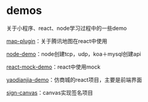 # demos
关于小程序、react、node学习过程中的一些demo

[map-plugin](https://github.com/LiJiaHHui/demos/tree/master/map-plugin)：关于腾讯地图在react中使用

[node-demo](https://github.com/LiJiaHHui/demos/tree/master/node-demo)：node创建tcp，udp，koa＋mysql创建api

[react-mock-demo](https://github.com/LiJiaHHui/demos/tree/master/react-mock-demo)：react中使用mock

[yaodianjia-demo](https://github.com/LiJiaHHui/demos/tree/master/yaodianjia-demo)：仿商城的react项目，主要是前端界面

[sign-canvas](https://github.com/LiJiaHHui/webProjects/tree/master/sign-canvas)：canvas实现签名项目
